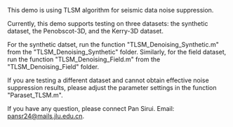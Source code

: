 This demo is using TLSM algorithm for seismic data noise suppression.

Currently, this demo supports testing on three datasets: the synthetic dataset, the Penobscot-3D, and the Kerry-3D dataset.

For the synthetic datset,  run the function "TLSM_Denoising_Synthetic.m" from the "TLSM_Denoising_Synthetic" folder.  Similarly, for the field dataset, run the function "TLSM_Denoising_Field.m" from the "TLSM_Denoising_Field" folder.

If you are testing a different dataset and cannot obtain effective noise suppression results, please adjust the parameter settings in the function "Paraset_TLSM.m".

If you have any question, please connect Pan Sirui. Email: pansr24@mails.jlu.edu.cn.
